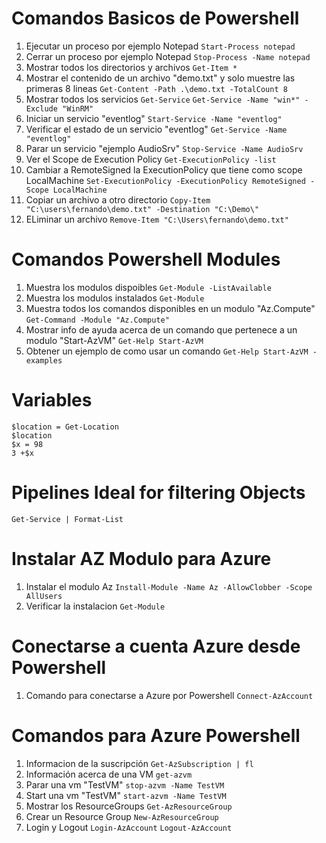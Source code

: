 # Comandos Basicos de Powershell
1. Ejecutar un proceso por ejemplo Notepad
`Start-Process notepad`
2.  Cerrar un proceso por ejemplo Notepad
`Stop-Process -Name notepad`
3. Mostrar todos los directorios y archivos
`Get-Item *`
4. Mostrar el contenido de un archivo "demo.txt" y solo muestre las primeras 8 lineas
`Get-Content -Path .\demo.txt -TotalCount 8`
5. Mostrar todos los servicios
`Get-Service`
`Get-Service -Name "win*" -Exclude "WinRM"`
6. Iniciar un servicio "eventlog"
`Start-Service -Name "eventlog"`
7. Verificar el estado de un servicio "eventlog"
`Get-Service -Name "eventlog"`
8. Parar un servicio "ejemplo AudioSrv"
`Stop-Service -Name AudioSrv`
9. Ver el Scope de Execution Policy
`Get-ExecutionPolicy -list`
10. Cambiar a RemoteSigned la ExecutionPolicy que tiene como scope LocalMachine
`Set-ExecutionPolicy -ExecutionPolicy RemoteSigned -Scope LocalMachine`
11. Copiar un archivo a otro directorio
`Copy-Item "C:\users\fernando\demo.txt" -Destination "C:\Demo\"`
12. ELiminar un archivo
`Remove-Item "C:\Users\fernando\demo.txt"`

# Comandos Powershell Modules
1. Muestra los modulos dispoibles
`Get-Module -ListAvailable`
2. Muestra los modulos instalados
`Get-Module`
3. Muestra todos los comandos disponibles en un modulo "Az.Compute"
`Get-Command -Module "Az.Compute"`
4. Mostrar info de ayuda acerca de un comando que pertenece a un modulo "Start-AzVM"
`Get-Help Start-AzVM`
5. Obtener un ejemplo de como usar un comando
`Get-Help Start-AzVM -examples`

# Variables
```
$location = Get-Location
$location
$x = 98
3 +$x
```
# Pipelines Ideal for filtering Objects
`Get-Service | Format-List `

# Instalar AZ Modulo para Azure
1. Instalar el modulo Az
`Install-Module -Name Az -AllowClobber -Scope AllUsers`
2. Verificar la instalacion
`Get-Module`

# Conectarse a cuenta Azure desde Powershell
1. Comando para conectarse a Azure por Powershell
`Connect-AzAccount`

# Comandos para Azure Powershell 
1. Informacion de la suscripción
`Get-AzSubscription | fl`
2. Información acerca de una VM
`get-azvm`
3. Parar una vm "TestVM"
`stop-azvm -Name TestVM `
4. Start una vm "TestVM"
`start-azvm -Name TestVM`
5. Mostrar los ResourceGroups
`Get-AzResourceGroup`
6. Crear un Resource Group
`New-AzResourceGroup`
7. Login y Logout
`Login-AzAccount`
`Logout-AzAccount`


